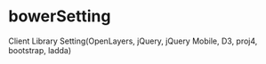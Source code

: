 # bowerSetting
Client Library Setting(OpenLayers, jQuery, jQuery Mobile, D3, proj4, bootstrap, ladda)
